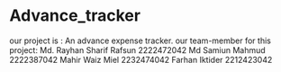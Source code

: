 # Advance_tracker
our project is : An advance expense tracker.
our team-member for this project: 
Md. Rayhan Sharif Rafsun
2222472042
Md Samiun Mahmud
2222387042
Mahir Waiz Miel
2232474042
Farhan Iktider
2212423042

